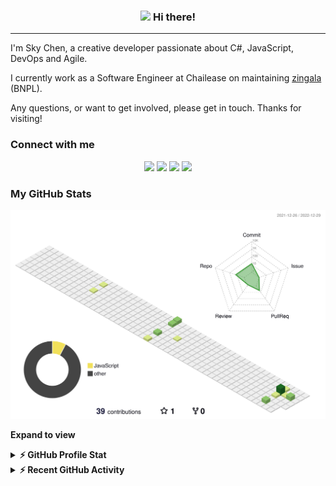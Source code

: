 <!-- Heading -->
<h3 align="center">
  <img src = "https://raw.githubusercontent.com/MartinHeinz/MartinHeinz/master/wave.gif" width = 30px> 
  Hi there!
</h3>

---
 <!-- About section -->
I'm Sky Chen, a creative developer passionate about C#, JavaScript, DevOps and Agile.

I currently work as a Software Engineer at Chailease on maintaining [zingala](https://www.zingala.com/) (BNPL).

Any questions, or want to get involved, please get in touch. Thanks for visiting!

### Connect with me 
  <p align="center">
    <a href="https://reactgatsbypersonalwebsite.gatsbyjs.io/resume/"><img src="https://img.shields.io/badge/personal%20website-404040.svg?style=for-the-badge&logo=Gatsby&logoColor=white"/></a>
    <a href="mailto:ok96305@gmail.com"><img src="https://img.shields.io/badge/e‑mail-D14836.svg?style=for-the-badge&logo=GMail&logoColor=white"/></a>
    <a href="https://instagram.com/cheng_chen_sky"><img src="https://img.shields.io/badge/instagram-E4405F.svg?style=for-the-badge&logo=instagram&logoColor=white"/></a>
    <a href="https://linkedin.com/in/建成-陳-6438201a0"><img src="https://img.shields.io/badge/linkedin-0077B5.svg?style=for-the-badge&logo=linkedin&logoColor=white"/></a>
  </p>
 <!-- Conecct section: END -->
 
  <!-- GitHub section -->

<!-- ### Blog & Writing -->

<!-- Apart from coding, I also maintain a blog - you can find my articles on my website at [martinheinz.dev](https://martinheinz.dev/) as well as on [Medium](https://medium.com/@martin.heinz) and [DEV.to](https://dev.to/martinheinz). -->

<!-- A sample of my recent articles: -->

<!-- BLOG-POST-LIST:START -->
<!-- - [Getting Started with Mastodon API in Python](https://martinheinz.dev/blog/86)
- [Backup-and-Restore of Containers with Kubernetes Checkpointing API](https://martinheinz.dev/blog/85)
- [Getting Started with Google APIs in Python](https://martinheinz.dev/blog/84)
- [Python CLI Tricks That Don&#39;t Require Any Code Whatsoever](https://martinheinz.dev/blog/83)
BLOG-POST-LIST:END -->
<!-- About section: END -->


<!-- Conecct section -->
 ###  My GitHub Stats
 
![](./profile-3d-contrib/profile-green-animate.svg)

**Expand to view**
<details>
  <summary><b>⚡ GitHub Profile Stat</b></summary>
  
   <img align="center" src="https://github-readme-stats.vercel.app/api?username=Vincent3054&show_icons=true&hide_border=false&line_height=20&title_color=f69673&icon_color=1b93c9&show_owner=true" alt="Sky's language" width="500px" height="200" />
   <br>
   <img align="center" src="https://github-readme-streak-stats.herokuapp.com/?user=Vincent3054" alt="Sky's LangStat" width="500px" height="200" />
</details>

<details>
  <summary><b>⚡ Recent GitHub Activity</b></summary>
   <br>

   [![Ashutosh's github activity graph](https://github-readme-activity-graph.cyclic.app/graph?username=Vincent3054&theme=github)](https://github.com/ashutosh00710/github-readme-activity-graph)
  
</details>

<!-- GitHub section: END -->

<!-- THE END -->
